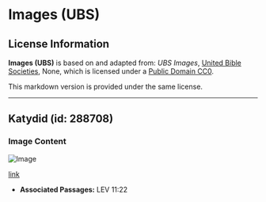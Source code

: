 # Images (UBS)

## License Information

**Images (UBS)** is based on and adapted from: _UBS Images_, [United Bible Societies](https://unitedbiblesocieties.org/), None, which is licensed under a [Public Domain CC0](https://creativecommons.org/public-domain/cc0/).

This markdown version is provided under the same license.



--------------------------------

## Katydid (id: 288708)

### Image Content

![Image](https://cdn.aquifer.bible/aquifer-content/resources/Media/WEB-0564_katydid.jpg)

[link](https://cdn.aquifer.bible/aquifer-content/resources/Media/WEB-0564_katydid.jpg)

* **Associated Passages:** LEV 11:22

